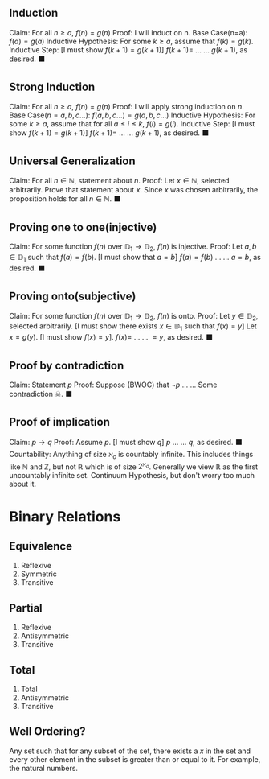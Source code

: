 ## Induction
Claim: For all $n\geq a$, $f(n)=g(n)$
Proof: I will induct on n. 
Base Case(n=a): $f(a)=g(a)$
Inductive Hypothesis: For some $k\geq a$, assume that $f(k)=g(k)$. 
Inductive Step: \[I must show $f(k+1)=g(k+1)$]
$f(k+1)=$
...
...
$g(k+1)$, 
as desired. ⬛
## Strong Induction
Claim: For all $n\geq a$, $f(n)=g(n)$
Proof: I will apply strong induction on $n$. 
Base Case($n=a,b,c\dots$): $f(a,b,c\dots)=g(a,b,c\dots)$
Inductive Hypothesis: For some $k\geq a$, assume that for all $a\leq i\leq k$, $f(i)=g(i)$. 
Inductive Step: \[I must show $f(k+1)=g(k+1)$]
$f(k+1)=$
...
...
$g(k+1)$, 
as desired. ⬛
## Universal Generalization
Claim: For all $n\in\mathbb{N}$, statement about $n$. 
Proof: Let $x\in\mathbb{N}$, selected arbitrarily. 
Prove that statement about $x$. 
Since $x$ was chosen arbitrarily, the proposition holds for all $n\in\mathbb{N}$. 
⬛
## Proving one to one(injective)
Claim: For some function $f(n)$ over $\mathbb{D}_{1}\to\mathbb{D}_{2}$, $f(n)$ is injective. 
Proof: Let $a, b\in\mathbb{D}_{1}$ such that $f(a)=f(b)$. \[I must show that $a=b$]
$f(a)=f(b)$
...
...
$a=b$, as desired. ⬛
## Proving onto(subjective)
Claim: For some function $f(n)$ over  $\mathbb{D}_{1}\to\mathbb{D}_{2}$, $f(n)$ is onto.
Proof: Let $y\in\mathbb{D}_{2}$, selected arbitrarily. \[I must show there exists $x\in\mathbb{D}_{1}$ such that $f(x)=y$]
Let $x=g(y)$. \[I must show $f(x)=y$]. 
$f(x)=$
...
...
$=y$, as desired. ⬛
## Proof by contradiction
Claim: Statement $p$ 
Proof: Suppose (BWOC) that $\neg p$
...
...
Some contradiction ☠. 
⬛
## Proof of implication
Claim: $p\to q$
Proof: Assume $p$. \[I must show $q$]
$p$
...
...
$q$, as desired. ⬛
Countability:
Anything of size $\aleph_{o}$ is countably infinite. This includes things like $\mathbb{N}$ and $\mathbb{Z}$, but not $\mathbb{R}$ which is of size $2^{\aleph_{o}}$. Generally we view $\mathbb{R}$ as the first uncountably infinite set. Continuum Hypothesis, but don't worry too much about it. 

# Binary Relations
## Equivalence
1. Reflexive
2. Symmetric
3. Transitive
## Partial
1. Reflexive
2. Antisymmetric
3. Transitive
## Total
1. Total
2. Antisymmetric
3. Transitive
## Well Ordering?
Any set such that for any subset of the set, there exists a $x$ in the set and every other element in the subset is greater than or equal to it. For example, the natural numbers. 